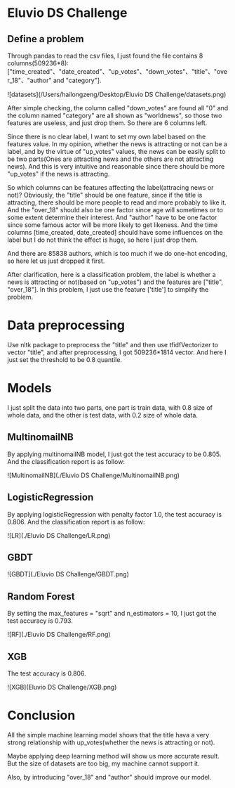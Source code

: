 # Eluvio DS Challenge

## Define a problem

Through pandas to read the csv files, I just found the file contains 8 columns(509236*8): ["time_created"、"date_created"、"up_votes"、"down_votes"、"title"、"over_18"、"author" and "category"].

![datasets](/Users/hailongzeng/Desktop/Eluvio DS Challenge/datasets.png)

After simple checking, the column called "down_votes" are found all "0" and the column named "category" are all shown as "worldnews", so those two features are useless, and just drop them. So there are 6 columns left.

Since there is no clear label, I want to set my own label based on the features value. In my opinion, whether the news is attracting or not can be a label, and by the virtue of "up_votes" values, the news can be easily split to be two parts(Ones are attracting news and the others are not attracting news). And this is very intuitive and reasonable since there should be more "up_votes" if the news is attracting.

So which columns can be  features affecting the label(attracing news or not)? Obviously, the "title" should be one feature, since if the title is attracting, there should be more people to read and more probably to like it. And the "over_18" should also be one factor since age will sometimes or to some extent determine their interest. And "author" have to be one factor since some famous actor will be more likely to get likeness. And the time columns [time_created, date_created] should have some influences on the label but I do not think the effect is huge, so here I just drop them. 

And there are 85838 authors, which is too much if we do one-hot encoding, so here let us just dropped it first.

After clarification, here is a classification problem, the label is whether a news is attracting or not(based on "up_votes") and the features are ["title", "over_18"]. In this problem, I just use the feature ['title'] to simplify the problem.

# Data preprocessing

Use nltk package to preprocess the "title" and then use tfidfVectorizer to vector "title", and after preprocessing, I got 509236*1814 vector. And here I just set the threshold to be 0.8 quantile. 

# Models

I just split the data into two parts, one part is train data, with 0.8 size of whole data, and the other is test data, with 0.2 size of whole data.

## MultinomailNB

By applying multinomailNB model, I just got the test accuracy to be 0.805. And the classification report is as follow:

![MultinomailNB](./Eluvio DS Challenge/MultinomailNB.png)

## LogisticRegression

By applying logisticRegression with penalty factor 1.0, the test accuracy is 0.806. And the classification report is as follow:

![LR](./Eluvio DS Challenge/LR.png)

## GBDT

![GBDT](./Eluvio DS Challenge/GBDT.png)

## Random Forest

By setting the max_features = "sqrt" and n_estimators = 10, I just got the test accuracy is 0.793.

![RF](./Eluvio DS Challenge/RF.png)

## XGB

The test accuracy is 0.806.

![XGB](Eluvio DS Challenge/XGB.png)

# Conclusion

All the simple machine learning model shows that the title hava a very strong relationship with up_votes(whether the news is attracting or not).

Maybe applying deep learning method will show us more accurate result. But the size of datasets are too big, my machine cannot support it.

Also, by introducing "over_18" and "author" should improve our model.





